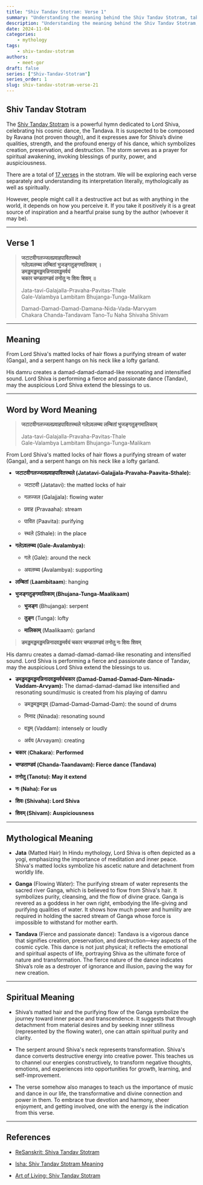 ```yaml
---
title: "Shiv Tandav Stotram: Verse 1"
summary: "Understanding the meaning behind the Shiv Tandav Stotram, taking a detailed look at the first verse and uncovering its true meaning."
description: "Understanding the meaning behind the Shiv Tandav Stotram, taking a detailed look at the first verse and uncovering its true meaning."
date: 2024-11-04
categories:
    - mythology
tags:
    - shiv-tandav-stotram
authors:
    - meet-gor
draft: false
series: ["Shiv-Tandav-Stotram"]
series_order: 1
slug: shiv-tandav-stotram-verse-21
---
```


## Shiv Tandav Stotram

The [Shiv Tandav Stotram](https://en.wikipedia.org/wiki/Shiva_Tandava_Stotra) is a powerful hymn dedicated to Lord Shiva, celebrating his cosmic dance, the Tandava. It is suspected to be composed by Ravana (not proven though), and it expresses awe for Shiva’s divine qualities, strength, and the profound energy of his dance, which symbolizes creation, preservation, and destruction. The storm serves as a prayer for spiritual awakening, invoking blessings of purity, power, and auspiciousness.

There are a total of [17 verses](https://hindi.webdunia.com/aarti-chalisa/shiv-tandav-stotram-114100100059_1.html) in the stotram. We will be exploring each verse separately and understanding its interpretation literally, mythologically as well as spiritually.

However, people might call it a destructive act but as with anything in the world, it depends on how you perceive it. If you take it positively it is a great source of inspiration and a heartful praise sung by the author (whoever it may be).

---

## Verse 1

> **जटाटवीगलज्जलप्रवाहपावितस्थले  
> गलेऽवलम्ब्य लम्बितां भुजङ्गतुङ्गमालिकाम् ।  
> डमड्डमड्डमड्डमन्निनादवड्डमर्वयं  
> चकार चण्डताण्डवं तनोतु नः शिवः शिवम् ॥**
> 
> Jata-tavi-Galajalla-Pravaha-Pavitas-Thale  
> Gale-Valambya Lambitam Bhujanga-Tunga-Malikam
> 
> Damad-Damad-Damad-Damana-Nida-Vada-Marvyam  
> Chakara Chanda-Tandavam Tano-Tu Naha Shivaha Shivam

---

## Meaning

From Lord Shiva's matted locks of hair flows a purifying stream of water (Ganga), and a serpent hangs on his neck like a lofty garland.

His damru creates a damad-damad-damad-like resonating and intensified sound. Lord Shiva is performing a fierce and passionate dance (Tandav), may the auspicious Lord Shiva extend the blessings to us.

---

## Word by Word Meaning

> **जटाटवीगलज्जलप्रवाहपावितस्थले गलेऽवलम्ब्य लम्बितां भुजङ्गतुङ्गमालिकाम्**
> 
> Jata-tavi-Galajalla-Pravaha-Pavitas-Thale  
> Gale-Valambya Lambitam Bhujanga-Tunga-Malikam

From Lord Shiva's matted locks of hair flows a purifying stream of water (Ganga), and a serpent hangs on his neck like a lofty garland.

* **जटाटवीगलज्जलप्रवाहपावितस्थले (Jatatavi-Galajjala-Pravaha-Paavita-Sthale):**
    
    * जटाटवी (Jatatavi): the matted locks of hair
        
    * गलज्जल (Galajjala): flowing water
        
    * प्रवाह (Pravaaha): stream
        
    * पावित (Paavita): purifying
        
    * स्थले (Sthale): in the place
        
* **गलेऽवलम्ब्य (Gale-Avalambya):**
    
    * गले (Gale): around the neck
        
    * अवलम्ब्य (Avalambya): supporting
        
* **लम्बितां** (**Laambitaam**): hanging
    
* **भुजङ्गतुङ्गमालिकाम् (Bhujana-Tunga-Maalikaam)**
    
    * **भुजङ्ग** (Bhujanga): serpent
        
    * **तुङ्ग** (Tunga): lofty
        
    * **मालिकाम्** (Maalikaam): garland
        

> **डमड्डमड्डमड्डमन्निनादवड्डमर्वयं चकार चण्डताण्डवं तनोतु नः शिवः शिवम्**

His damru creates a damad-damad-damad-like resonating and intensified sound. Lord Shiva is performing a fierce and passionate dance of Tandav, may the auspicious Lord Shiva extend the blessings to us.

* **डमड्डमड्डमड्डमन्निनादवड्डमर्वयंचकार (Damad-Damad-Damad-Dam-Ninada-Vaddam-Arvyam):** The damad-damad-damad like intensified and resonating sound/music is created from his playing of damru
    
    * डमड्डमड्डमड्डम् (Damad-Damad-Damad-Dam): the sound of drums
        
    * निनाद (Ninada): resonating sound
        
    * वड्डम् (Vaddam): intensely or loudly
        
    * अर्वय (Arvayam): creating
        
* **चकार** (**Chakara**): **Performed**
    
* **चण्डताण्डवं (Chanda-Taandavam): Fierce dance (Tandava)**
    
* **तनोतु (Tanotu): May it extend**
    
* **नः (Naha): For us**
    
* **शिवः (Shivaha): Lord Shiva**
    
* **शिवम् (Shivam): Auspiciousness**
    

---

## Mythological Meaning

* **Jata** (Matted Hair) In Hindu mythology, Lord Shiva is often depicted as a yogi, emphasizing the importance of meditation and inner peace. Shiva's matted locks symbolize his ascetic nature and detachment from worldly life.
    
* **Ganga** (Flowing Water): The purifying stream of water represents the sacred river Ganga, which is believed to flow from Shiva's hair. It symbolizes purity, cleansing, and the flow of divine grace. Ganga is revered as a goddess in her own right, embodying the life-giving and purifying qualities of water. It shows how much power and humility are required in holding the sacred stream of Ganga whose force is impossible to withstand for mother earth.
    
* **Tandava** (Fierce and passionate dance): Tandava is a vigorous dance that signifies creation, preservation, and destruction—key aspects of the cosmic cycle. This dance is not just physical; it reflects the emotional and spiritual aspects of life, portraying Shiva as the ultimate force of nature and transformation. The fierce nature of the dance indicates Shiva’s role as a destroyer of ignorance and illusion, paving the way for new creation.
    

---

## Spiritual Meaning

* Shiva’s matted hair and the purifying flow of the Ganga symbolize the journey toward inner peace and transcendence. It suggests that through detachment from material desires and by seeking inner stillness (represented by the flowing water), one can attain spiritual purity and clarity.
    
* The serpent around Shiva's neck represents transformation. Shiva's dance converts destructive energy into creative power. This teaches us to channel our energies constructively, to transform negative thoughts, emotions, and experiences into opportunities for growth, learning, and self-improvement.
    
* The verse somehow also manages to teach us the importance of music and dance in our life, the transformative and divine connection and power in them. To embrace true devotion and harmony, sheer enjoyment, and getting involved, one with the energy is the indication from this verse.
    

---

## References

* [ReSanskrit: Shiva Tandav Stotram](https://resanskrit.com/blogs/blog-post/shiv-tandav-stotram-lyrics-hindi-english-translation)
    
* [Isha: Shiv Tandav Stotram Meaning](https://isha.sadhguru.org/mahashivratri/hi/shiva/shiv-tandav-stotram-lyrics-in-hindi/)
    
* [Art of Living: Shiv Tandav Stotram](https://www.artofliving.org/in-en/mahashivratri/shiv-tandav-stotram-lyrics-meaning-benefits)
